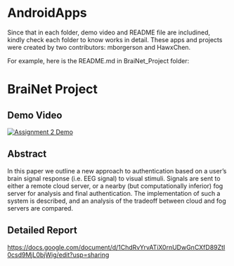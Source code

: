 # AndroidApps
Since that in each folder, demo video and README file are includined, kindly check each folder to know works in detail. These apps and projects were created by two contributors: mborgerson and HawxChen.


For example, here is the README.md in BraiNet_Project folder:

BraiNet Project
============

Demo Video
----------
[![Assignment 2 Demo](https://img.youtube.com/vi/mhr4Hmamq0k/0.jpg)](https://www.youtube.com/watch?v=mhr4Hmamq0k)

Abstract
----------
In this paper we outline a new approach to authentication based on a user’s brain signal response (i.e. EEG signal) to visual stimuli. Signals are sent to either a remote cloud server, or a nearby (but computationally inferior) fog server for analysis and final authentication. The implementation of such a system is described, and an analysis of the tradeoff between cloud and fog servers are compared.

Detailed Report
----------
https://docs.google.com/document/d/1ChdRvYrvATiX0rnUDwGnCXfD89ZtI0csd9MjL0bjWig/edit?usp=sharing
